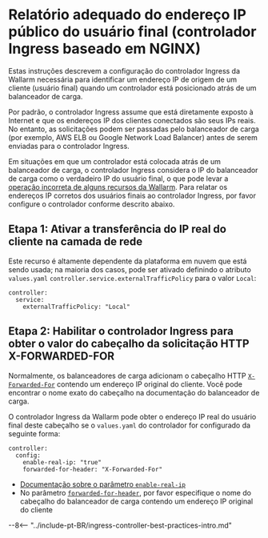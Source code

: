 # Relatório adequado do endereço IP público do usuário final (controlador Ingress baseado em NGINX)

Estas instruções descrevem a configuração do controlador Ingress da Wallarm necessária para identificar um endereço IP de origem de um cliente (usuário final) quando um controlador está posicionado atrás de um balanceador de carga.

Por padrão, o controlador Ingress assume que está diretamente exposto à Internet e que os endereços IP dos clientes conectados são seus IPs reais. No entanto, as solicitações podem ser passadas pelo balanceador de carga (por exemplo, AWS ELB ou Google Network Load Balancer) antes de serem enviadas para o controlador Ingress.

Em situações em que um controlador está colocada atrás de um balanceador de carga, o controlador Ingress considera o IP do balanceador de carga como o verdadeiro IP do usuário final, o que pode levar a [operação incorreta de alguns recursos da Wallarm](../../../using-proxy-or-balancer-en.md#possible-problems-of-using-a-proxy-server-or-load-balancer-ip-address-as-a-request-source-address). Para relatar os endereços IP corretos dos usuários finais ao controlador Ingress, por favor configure o controlador conforme descrito abaixo.

## Etapa 1: Ativar a transferência do IP real do cliente na camada de rede

Este recurso é altamente dependente da plataforma em nuvem que está sendo usada; na maioria dos casos, pode ser ativado definindo o atributo `values.yaml` `controller.service.externalTrafficPolicy` para o valor `Local`:

```
controller:
  service:
    externalTrafficPolicy: "Local"
```

## Etapa 2: Habilitar o controlador Ingress para obter o valor do cabeçalho da solicitação HTTP X-FORWARDED-FOR

Normalmente, os balanceadores de carga adicionam o cabeçalho HTTP [`X-Forwarded-For`](https://en.wikipedia.org/wiki/X-Forwarded-For) contendo um endereço IP original do cliente. Você pode encontrar o nome exato do cabeçalho na documentação do balanceador de carga.

O controlador Ingress da Wallarm pode obter o endereço IP real do usuário final deste cabeçalho se o `values.yaml` do controlador for configurado da seguinte forma:

```
controller:
  config:
    enable-real-ip: "true"
    forwarded-for-header: "X-Forwarded-For"
```

* [Documentação sobre o parâmetro `enable-real-ip`](https://kubernetes.github.io/ingress-nginx/user-guide/nginx-configuration/configmap/#enable-real-ip)
* No parâmetro [`forwarded-for-header`](https://kubernetes.github.io/ingress-nginx/user-guide/nginx-configuration/configmap/#forwarded-for-header), por favor especifique o nome do cabeçalho do balanceador de carga contendo um endereço IP original do cliente

--8<-- "../include-pt-BR/ingress-controller-best-practices-intro.md"
